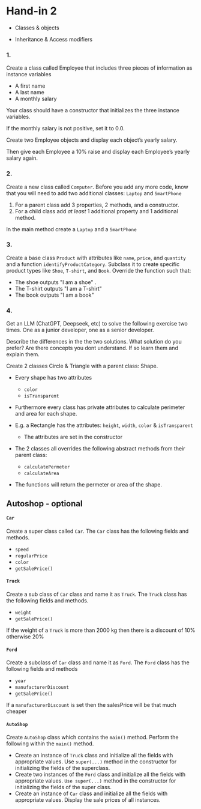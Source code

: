 # Hand-in 2

- Classes & objects

- Inheritance & Access modifiers



### 1.

Create a class called Employee that includes three pieces of information as instance variables

- A first name
- A last name
- A monthly salary

Your class should have a constructor that initializes the three instance variables. 

If the monthly salary is not positive, set it to 0.0. 

Create two Employee objects and display each object’s yearly salary. 

Then give each Employee a 10% raise and display each Employee’s yearly salary again.



### 2.

Create a new class called `Computer`. Before you add any more code, know that you will need to add two additional classes: `Laptop` and `SmartPhone`

1. For a parent class add 3 properties, 2 methods, and a constructor.
2. For a child class add *at least* 1 additional property and 1 additional method.

In the main method create a `Laptop` and a `SmartPhone`



### 3.

Create a base class `Product` with attributes like `name`, `price`, and `quantity` and a function `identifyProductCategory`. Subclass it to create specific product types like `Shoe`, `T-shirt`, and `Book`. Override the function such that: 

- The shoe outputs "I am a shoe"  .
- The T-shirt outputs "I am a T-shirt"
- The book outputs "I am a book"



### 4.

Get an LLM (ChatGPT, Deepseek, etc) to solve the following exercise two times. One as a junior developer, one as a senior developer. 

Describe the differences in the the two solutions. What solution do you prefer? Are there concepts you dont understand. If so learn them and explain them. 



Create 2 classes Circle & Triangle with a parent class: Shape.

- Every shape has two attributes
  -  `color` 
  - `isTransparent`
- Furthermore every class has private attributes to calculate perimeter and area for each shape.
- E.g. a Rectangle has the attributes: `height`, `width`, `color` & `isTransparent`
  - The attributes are set in the constructor
- The 2 classes all overrides the following abstract methods from their parent class:
  - `calculatePermeter`
  - `calculateArea`

- The functions will return the permeter or area of the shape.



## Autoshop - optional

#### `Car`

Create a super class called `Car`. The `Car` class has the following fields and methods. 

- `speed`
- `regularPrice`
- `color`
- `getSalePrice()`



#### `Truck`

Create a sub class of `Car` class and name it as `Truck`. The `Truck` class has the following fields and methods. 

- `weight`
- `getSalePrice()`

If the weight of a `Truck` is more than 2000 kg then there is a discount of 10% otherwise 20%



#### `Ford`

Create a subclass of `Car` class and name it as `Ford`. The `Ford` class has the following fields and methods 

- `year`
- `manufacturerDiscount`
- `getSalePrice()`

If a `manufacturerDiscount` is set then the salesPrice will be that much cheaper



#### `AutoShop`

Create `AutoShop` class which contains the `main()` method. Perform the following within the `main()` 
method. 

- Create an instance of `Truck` class and initialize all the fields with appropriate values. Use `super(...)` method in 
  the constructor for initializing the fields of the superclass. 
- Create two instances of the `Ford` class and initialize all the fields with appropriate values. `Use super(...)` 
  method in the constructor for initializing the fields of the super class. 
- Create an instance of `Car` class and initialize all the fields with appropriate values. Display the sale prices of all instances.


